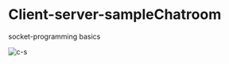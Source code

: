 # Client-server-sampleChatroom
socket-programming basics


![c-s](https://github.com/KrishanMihiranga/Client-server-sampleChatroom/assets/119467538/47cfceaa-699a-4b1e-98f6-f3fa21c4e8f8)

